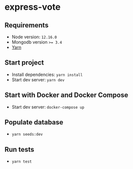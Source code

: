 # express-vote

## Requirements

* Node version: `12.16.0`
* Mongodb version `>= 3.4`
* [Yarn](https://classic.yarnpkg.com/en/docs/getting-started)

## Start project

* Install dependencies: `yarn install`
* Start dev server: `yarn dev`

## Start with Docker and Docker Compose

* Start dev server: `docker-compose up`

## Populate database

* `yarn seeds:dev`

## Run tests

* `yarn test`
